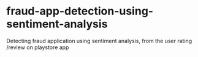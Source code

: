 # fraud-app-detection-using-sentiment-analysis
Detecting fraud application using sentiment analysis, from the user rating /review on playstore app

